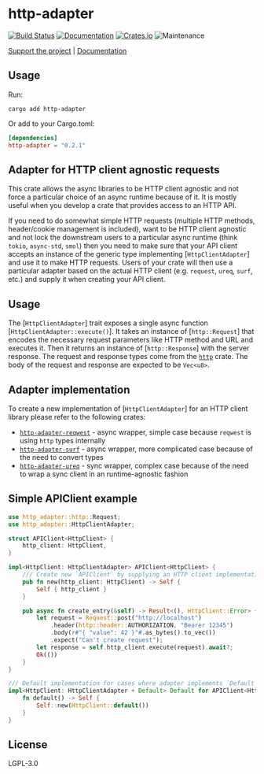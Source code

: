 # http-adapter

[![Build Status](https://github.com/twistedfall/http-adapter/actions/workflows/http-adapter.yml/badge.svg)](https://github.com/twistedfall/http-adapter/actions/workflows/http-adapter.yml)
[![Documentation](https://docs.rs/http-adapter/badge.svg)](https://docs.rs/http-adapter)
[![Crates.io](https://img.shields.io/crates/v/http-adapter)](https://crates.io/crates/http-adapter)
![Maintenance](https://img.shields.io/badge/maintenance-passively--maintained-yellowgreen.svg)

[Support the project](https://github.com/sponsors/twistedfall) | [Documentation](https://docs.rs/http-adapter)


## Usage

Run:
```shell
cargo add http-adapter
```
Or add to your Cargo.toml:
```toml
[dependencies]
http-adapter = "0.2.1"
```

## Adapter for HTTP client agnostic requests

This crate allows the async libraries to be HTTP client agnostic and not force a particular choice of an async runtime because
of it. It is mostly useful when you develop a crate that provides access to an HTTP API.

If you need to do somewhat simple HTTP requests (multiple HTTP methods, header/cookie management is included), want to be HTTP
client agnostic and not lock the downstream users to a particular async runtime (think `tokio`, `async-std`, `smol`) then you
need to make sure that your API client accepts an instance of the generic type implementing [`HttpClientAdapter`] and use it
to make HTTP requests. Users of your crate will then use a particular adapter based on the actual HTTP client (e.g. `request`,
`ureq`, `surf`, etc.) and supply it when creating your API client.

## Usage

The [`HttpClientAdapter`] trait exposes a single async function [`HttpClientAdapter::execute()`]. It takes an instance of
[`http::Request`] that encodes the necessary request parameters like HTTP method and URL and executes it. Then it returns an
instance of [`http::Response`] with the server response. The request and response types come from the
[`http`](https://crates.io/crates/http) crate. The body of the request and response are expected to be `Vec<u8>`.

## Adapter implementation

To create a new implementation of [`HttpClientAdapter`] for an HTTP client library please refer to the following crates:
  * [`http-adapter-reqwest`][1] - async wrapper, simple case because `reqwest` is using `http` types internally
  * [`http-adapter-surf`][2] - async wrapper, more complicated case because of the need to convert types
  * [`http-adapter-ureq`][3] - sync wrapper, complex case because of the need to wrap a sync client in an runtime-agnostic fashion

## Simple APIClient example

```rust
use http_adapter::http::Request;
use http_adapter::HttpClientAdapter;

struct APIClient<HttpClient> {
    http_client: HttpClient,
}

impl<HttpClient: HttpClientAdapter> APIClient<HttpClient> {
    /// Create new `APIClient` by supplying an HTTP client implementation
    pub fn new(http_client: HttpClient) -> Self {
        Self { http_client }
    }

    pub async fn create_entry(&self) -> Result<(), HttpClient::Error> {
        let request = Request::post("http://localhost")
            .header(http::header::AUTHORIZATION, "Bearer 12345")
            .body(r#"{ "value": 42 }"#.as_bytes().to_vec())
            .expect("Can't create request");
        let response = self.http_client.execute(request).await?;
        Ok(())
    }
}

/// Default implementation for cases where adapter implements `Default`
impl<HttpClient: HttpClientAdapter + Default> Default for APIClient<HttpClient> {
    fn default() -> Self {
        Self::new(HttpClient::default())
    }
}
```

[1]: <https://crates.io/crates/http-adapter-reqwest>
[2]: <https://crates.io/crates/http-adapter-surf>
[3]: <https://crates.io/crates/http-adapter-ureq>

## License

LGPL-3.0
